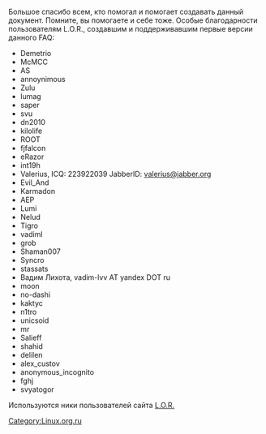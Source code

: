 Большое спасибо всем, кто помогал и помогает создавать данный документ.
Помните, вы помогаете и себе тоже. Особые благодарности пользователям
L.O.R., создавшим и поддерживавшим первые версии данного FAQ:

  - Demetrio
  - McMCC
  - AS
  - annoynimous
  - Zulu
  - lumag
  - saper
  - svu
  - dn2010
  - kilolife
  - ROOT
  - fjfalcon
  - eRazor
  - int19h
  - Valerius, ICQ: 223922039 JabberID: valerius@jabber.org
  - Evil_And
  - Karmadon
  - AEP
  - Lumi
  - Nelud
  - Tigro
  - vadiml
  - grob
  - Shaman007
  - Syncro
  - stassats
  - Вадим Лихота, vadim-lvv AT yandex DOT ru
  - moon
  - no-dashi
  - kaktyc
  - n1tro
  - unicsoid
  - mr
  - Salieff
  - shahid
  - delilen
  - alex_custov
  - anonymous_incognito
  - fghj
  - svyatogor

Используются ники пользователей сайта [L.O.R.](http://www.linux.org.ru)

[Category:Linux.org.ru](Category:Linux.org.ru)